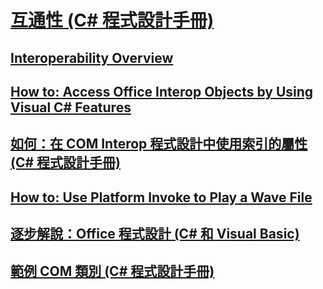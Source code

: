 # [互通性 (C# 程式設計手冊)](interoperability.md)
## [Interoperability Overview](TocOutOfQuery)
## [How to: Access Office Interop Objects by Using Visual C# Features](TocOutOfQuery)
## [如何：在 COM Interop 程式設計中使用索引的屬性 (C# 程式設計手冊)](how-to-use-indexed-properties-in-com-interop-rogramming.md)
## [How to: Use Platform Invoke to Play a Wave File](TocOutOfQuery)
## [逐步解說：Office 程式設計 (C# 和 Visual Basic)](walkthrough-office-programming.md)
## [範例 COM 類別 (C# 程式設計手冊)](example-com-class.md)
